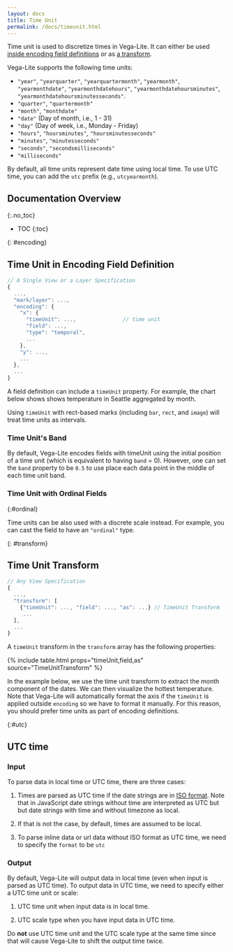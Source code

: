 ```yaml
---
layout: docs
title: Time Unit
permalink: /docs/timeunit.html
---
```


Time unit is used to discretize times in Vega-Lite. It can either be used [inside encoding field definitions](#encoding) or as [a transform](#transform).

Vega-Lite supports the following time units:

- `"year"`, `"yearquarter"`, `"yearquartermonth"`, `"yearmonth"`, `"yearmonthdate"`, `"yearmonthdatehours"`, `"yearmonthdatehoursminutes"`, `"yearmonthdatehoursminutesseconds"`.
- `"quarter"`, `"quartermonth"`
- `"month"`, `"monthdate"`
- `"date"` (Day of month, i.e., 1 - 31)
- `"day"` (Day of week, i.e., Monday - Friday)
- `"hours"`, `"hoursminutes"`, `"hoursminutesseconds"`
- `"minutes"`, `"minutesseconds"`
- `"seconds"`, `"secondsmilliseconds"`
- `"milliseconds"`

By default, all time units represent date time using local time. To use UTC time, you can add the `utc` prefix (e.g., `utcyearmonth`).

## Documentation Overview

{:.no_toc}

<!-- prettier-ignore -->
- TOC
{:toc}

{: #encoding}

## Time Unit in Encoding Field Definition

```js
// A Single View or a Layer Specification
{
  ...,
  "mark/layer": ...,
  "encoding": {
    "x": {
      "timeUnit": ...,               // time unit
      "field": ...,
      "type": "temporal",
      ...
    },
    "y": ...,
    ...
  },
  ...
}
```

A field definition can include a `timeUnit` property. For example, the chart below shows shows temperature in Seattle aggregated by month.

<span class="vl-example" data-name="line_month"></span>

Using `timeUnit` with rect-based marks (including `bar`, `rect`, and `image`) will treat time units as intervals.

<span class="vl-example" data-name="bar_month_temporal"></span>

### Time Unit's Band

By default, Vega-Lite encodes fields with timeUnit using the initial position of a time unit (which is equivalent to having `band` = 0). However, one can set the `band` property to be `0.5` to use place each data point in the middle of each time unit band.

<span class="vl-example" data-name="line_month_center_band"></span>

### Time Unit with Ordinal Fields

{:#ordinal}

Time units can be also used with a discrete scale instead. For example, you can cast the field to have an `"ordinal"` type.

<span class="vl-example" data-name="bar_month"></span>

{: #transform}

## Time Unit Transform

```js
// Any View Specification
{
  ...,
  "transform": [
    {"timeUnit": ..., "field": ..., "as": ...} // TimeUnit Transform
     ...
  ],
  ...
}
```

A `timeUnit` transform in the `transform` array has the following properties:

{% include table.html props="timeUnit,field,as" source="TimeUnitTransform" %}

In the example below, we use the time unit transform to extract the month component of the dates. We can then visualize the hottest temperature. Note that Vega-Lite will automatically format the axis if the `timeUnit` is applied outside `encoding` so we have to format it manually. For this reason, you should prefer time units as part of encoding definitions.

<span class="vl-example" data-name="line_timeunit_transform"></span>

{:#utc}

## UTC time

### Input

To parse data in local time or UTC time, there are three cases:

1. Times are parsed as UTC time if the date strings are in [ISO format](https://developer.mozilla.org/en-US/docs/Web/JavaScript/Reference/Global_Objects/Date/parse). Note that in JavaScript date strings without time are interpreted as UTC but but date strings with time and without timezone as local.

<span class="vl-example" data-name="time_parse_utc"></span>

2. If that is not the case, by default, times are assumed to be local.

<span class="vl-example" data-name="time_parse_local"></span>

3. To parse inline data or url data without ISO format as UTC time, we need to specify the `format` to be `utc`

<span class="vl-example" data-name="time_parse_utc_format"></span>

### Output

By default, Vega-Lite will output data in local time (even when input is parsed as UTC time). To output data in UTC time, we need to specify either a UTC time unit or scale:

1. UTC time unit when input data is in local time.

<span class="vl-example" data-name="time_output_utc_timeunit"></span>

2. UTC scale type when you have input data in UTC time.

<span class="vl-example" data-name="time_output_utc_scale"></span>

Do **not** use UTC time unit and the UTC scale type at the same time since that will cause Vega-Lite to shift the output time twice.

